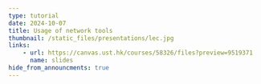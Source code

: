 ```yaml
---
type: tutorial
date: 2024-10-07
title: Usage of network tools
thumbnail: /static_files/presentations/lec.jpg
links: 
    - url: https://canvas.ust.hk/courses/58326/files?preview=9519371
      name: slides
hide_from_announcments: true
---
```

